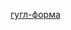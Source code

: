 [гугл-форма](https://docs.google.com/forms/d/e/1FAIpQLSesjjvrgoQew-TmtegYOR2ZARpfyiwXG4w40NP_4ROPTAz6Kw/viewform?usp=sf_link)
